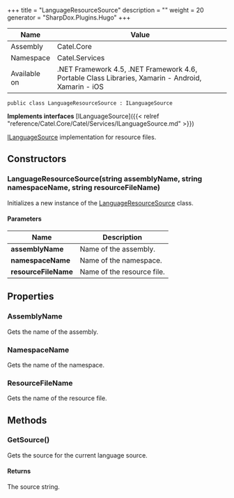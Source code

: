 

+++
title = "LanguageResourceSource" 
description = ""
weight = 20
generator = "SharpDox.Plugins.Hugo"
+++

Name|Value
---|---
Assembly|Catel.Core
Namespace|Catel.Services
Available on|.NET Framework 4.5, .NET Framework 4.6, Portable Class Libraries, Xamarin - Android, Xamarin - iOS

```
public class LanguageResourceSource : ILanguageSource
```

**Implements interfaces**
[ILanguageSource]({{&lt; relref "reference/Catel.Core/Catel/Services/ILanguageSource.md" &gt;}})

[ILanguageSource](#) implementation for resource files.

## Constructors

### LanguageResourceSource(string assemblyName, string namespaceName, string resourceFileName)

Initializes a new instance of the [LanguageResourceSource](#) class.

#### Parameters

Name|Description
---|---
**assemblyName**|Name of the assembly.
**namespaceName**|Name of the namespace.
**resourceFileName**|Name of the resource file.

## Properties

### AssemblyName

Gets the name of the assembly.

### NamespaceName

Gets the name of the namespace.

### ResourceFileName

Gets the name of the resource file.

## Methods

### GetSource()

Gets the source for the current language source.

#### Returns

The source string.

